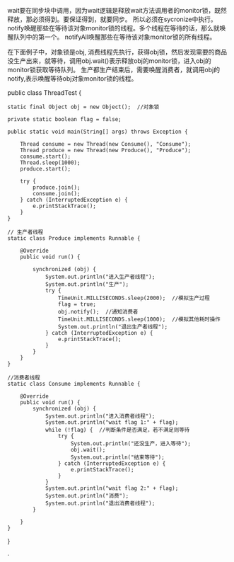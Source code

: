 wait要在同步块中调用，因为wait逻辑是释放wait方法调用者的monitor锁，既然释放，那必须得到。要保证得到，就要同步。
所以必须在sycronize中执行。
notify唤醒那些在等待该对象monitor锁的线程。多个线程在等待的话，那么就唤醒队列中的第一个。
notifyAll唤醒那些在等待该对象monitor锁的所有线程。

在下面例子中，对象锁是obj, 消费线程先执行，获得obj锁，然后发现需要的商品没生产出来，就等待，调用obj.wait()表示释放obj的monitor锁，进入obj的monitor锁获取等待队列。
生产都生产结束后，需要唤醒消费者，就调用obj的notify,表示唤醒等待obj对象monitor锁的线程。


public class ThreadTest {

    static final Object obj = new Object();  //对象锁

    private static boolean flag = false;

    public static void main(String[] args) throws Exception {

        Thread consume = new Thread(new Consume(), "Consume");
        Thread produce = new Thread(new Produce(), "Produce");
        consume.start();
        Thread.sleep(1000);
        produce.start();

        try {
            produce.join();
            consume.join();
        } catch (InterruptedException e) {
            e.printStackTrace();
        }
    }

    // 生产者线程
    static class Produce implements Runnable {

        @Override
        public void run() {

            synchronized (obj) {
                System.out.println("进入生产者线程");
                System.out.println("生产");
                try {
                    TimeUnit.MILLISECONDS.sleep(2000);  //模拟生产过程
                    flag = true;
                    obj.notify();  //通知消费者
                    TimeUnit.MILLISECONDS.sleep(1000);  //模拟其他耗时操作
                    System.out.println("退出生产者线程");
                } catch (InterruptedException e) {
                    e.printStackTrace();
                }
            }
        }
    }

    //消费者线程
    static class Consume implements Runnable {

        @Override
        public void run() {
            synchronized (obj) {
                System.out.println("进入消费者线程");
                System.out.println("wait flag 1:" + flag);
                while (!flag) {  //判断条件是否满足，若不满足则等待
                    try {
                        System.out.println("还没生产，进入等待");
                        obj.wait();
                        System.out.println("结束等待");
                    } catch (InterruptedException e) {
                        e.printStackTrace();
                    }
                }
                System.out.println("wait flag 2:" + flag);
                System.out.println("消费");
                System.out.println("退出消费者线程");
            }

        }
    }
}


·
